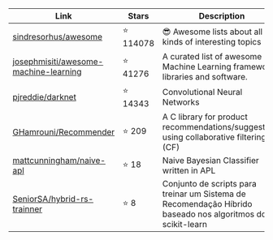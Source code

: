 | Link  | Stars | Description
| ------------- | ------------- | ------------- |
|[sindresorhus/awesome](https://github.com/sindresorhus/awesome) | :star: 114078|😎 Awesome lists about all kinds of interesting topics|
|[josephmisiti/awesome-machine-learning](https://github.com/josephmisiti/awesome-machine-learning) | :star: 41276|A curated list of awesome Machine Learning frameworks libraries and software.|
|[pjreddie/darknet](https://github.com/pjreddie/darknet) | :star: 14343|Convolutional Neural Networks|
|[GHamrouni/Recommender](https://github.com/GHamrouni/Recommender) | :star: 209|A C library for product recommendations/suggestions using collaborative filtering (CF)|
|[mattcunningham/naive-apl](https://github.com/mattcunningham/naive-apl) | :star: 18|Naive Bayesian Classifier written in APL|
|[SeniorSA/hybrid-rs-trainner](https://github.com/SeniorSA/hybrid-rs-trainner) | :star: 8|Conjunto de scripts para treinar um Sistema de Recomendação Híbrido baseado nos algoritmos do scikit-learn|
